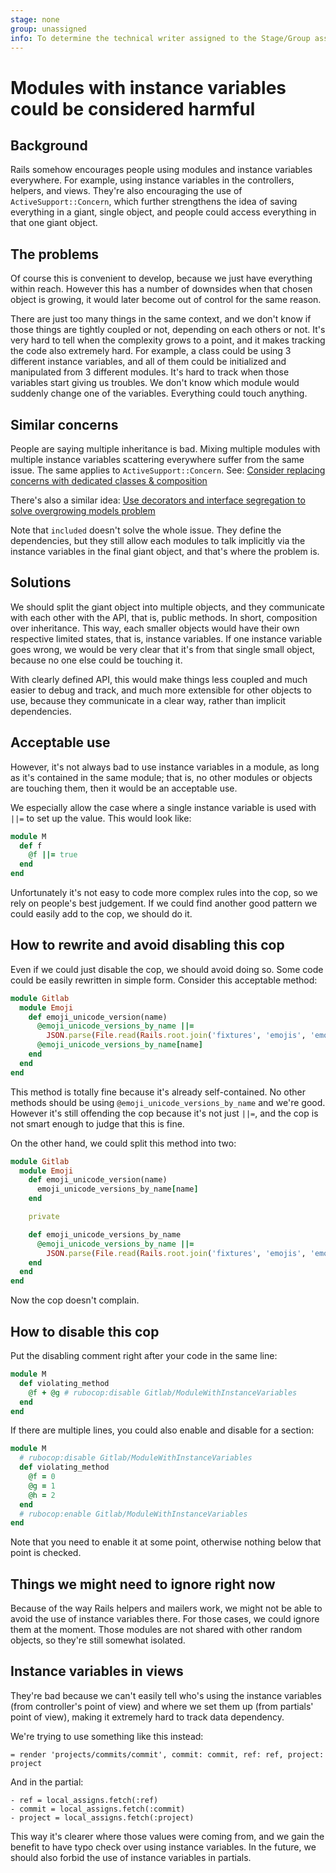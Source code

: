 ```yaml
---
stage: none
group: unassigned
info: To determine the technical writer assigned to the Stage/Group associated with this page, see https://about.gitlab.com/handbook/product/ux/technical-writing/#assignments
---
```


# Modules with instance variables could be considered harmful

## Background

Rails somehow encourages people using modules and instance variables
everywhere. For example, using instance variables in the controllers,
helpers, and views. They're also encouraging the use of
`ActiveSupport::Concern`, which further strengthens the idea of
saving everything in a giant, single object, and people could access
everything in that one giant object.

## The problems

Of course this is convenient to develop, because we just have everything
within reach. However this has a number of downsides when that chosen object
is growing, it would later become out of control for the same reason.

There are just too many things in the same context, and we don't know if
those things are tightly coupled or not, depending on each others or not.
It's very hard to tell when the complexity grows to a point, and it makes
tracking the code also extremely hard. For example, a class could be using
3 different instance variables, and all of them could be initialized and
manipulated from 3 different modules. It's hard to track when those variables
start giving us troubles. We don't know which module would suddenly change
one of the variables. Everything could touch anything.

## Similar concerns

People are saying multiple inheritance is bad. Mixing multiple modules with
multiple instance variables scattering everywhere suffer from the same issue.
The same applies to `ActiveSupport::Concern`. See:
[Consider replacing concerns with dedicated classes & composition](https://gitlab.com/gitlab-org/gitlab/-/issues/16270)

There's also a similar idea:
[Use decorators and interface segregation to solve overgrowing models problem](https://gitlab.com/gitlab-org/gitlab/-/issues/14235)

Note that `included` doesn't solve the whole issue. They define the
dependencies, but they still allow each modules to talk implicitly via the
instance variables in the final giant object, and that's where the problem is.

## Solutions

We should split the giant object into multiple objects, and they communicate
with each other with the API, that is, public methods. In short, composition over
inheritance. This way, each smaller objects would have their own respective
limited states, that is, instance variables. If one instance variable goes wrong,
we would be very clear that it's from that single small object, because
no one else could be touching it.

With clearly defined API, this would make things less coupled and much easier
to debug and track, and much more extensible for other objects to use, because
they communicate in a clear way, rather than implicit dependencies.

## Acceptable use

However, it's not always bad to use instance variables in a module,
as long as it's contained in the same module; that is, no other modules or
objects are touching them, then it would be an acceptable use.

We especially allow the case where a single instance variable is used with
`||=` to set up the value. This would look like:

```ruby
module M
  def f
    @f ||= true
  end
end
```

Unfortunately it's not easy to code more complex rules into the cop, so
we rely on people's best judgement. If we could find another good pattern
we could easily add to the cop, we should do it.

## How to rewrite and avoid disabling this cop

Even if we could just disable the cop, we should avoid doing so. Some code
could be easily rewritten in simple form. Consider this acceptable method:

```ruby
module Gitlab
  module Emoji
    def emoji_unicode_version(name)
      @emoji_unicode_versions_by_name ||=
        JSON.parse(File.read(Rails.root.join('fixtures', 'emojis', 'emoji-unicode-version-map.json')))
      @emoji_unicode_versions_by_name[name]
    end
  end
end
```

This method is totally fine because it's already self-contained. No other
methods should be using `@emoji_unicode_versions_by_name` and we're good.
However it's still offending the cop because it's not just `||=`, and the
cop is not smart enough to judge that this is fine.

On the other hand, we could split this method into two:

```ruby
module Gitlab
  module Emoji
    def emoji_unicode_version(name)
      emoji_unicode_versions_by_name[name]
    end

    private

    def emoji_unicode_versions_by_name
      @emoji_unicode_versions_by_name ||=
        JSON.parse(File.read(Rails.root.join('fixtures', 'emojis', 'emoji-unicode-version-map.json')))
    end
  end
end
```

Now the cop doesn't complain.

## How to disable this cop

Put the disabling comment right after your code in the same line:

```ruby
module M
  def violating_method
    @f + @g # rubocop:disable Gitlab/ModuleWithInstanceVariables
  end
end
```

If there are multiple lines, you could also enable and disable for a section:

```ruby
module M
  # rubocop:disable Gitlab/ModuleWithInstanceVariables
  def violating_method
    @f = 0
    @g = 1
    @h = 2
  end
  # rubocop:enable Gitlab/ModuleWithInstanceVariables
end
```

Note that you need to enable it at some point, otherwise nothing below
that point is checked.

## Things we might need to ignore right now

Because of the way Rails helpers and mailers work, we might not be able to
avoid the use of instance variables there. For those cases, we could ignore
them at the moment. Those modules are not shared with
other random objects, so they're still somewhat isolated.

## Instance variables in views

They're bad because we can't easily tell who's using the instance variables
(from controller's point of view) and where we set them up (from partials'
point of view), making it extremely hard to track data dependency.

We're trying to use something like this instead:

```haml
= render 'projects/commits/commit', commit: commit, ref: ref, project: project
```

And in the partial:

```haml
- ref = local_assigns.fetch(:ref)
- commit = local_assigns.fetch(:commit)
- project = local_assigns.fetch(:project)
```

This way it's clearer where those values were coming from, and we gain the
benefit to have typo check over using instance variables. In the future,
we should also forbid the use of instance variables in partials.

